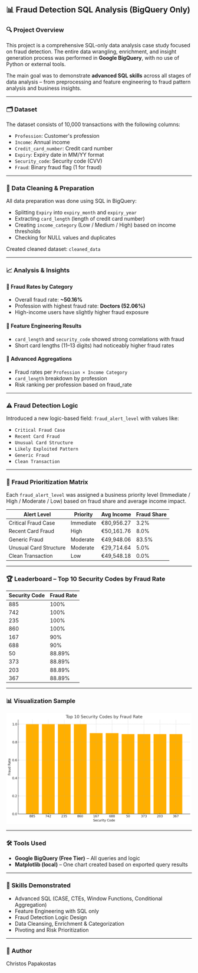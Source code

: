 ## 📊 Fraud Detection SQL Analysis (BigQuery Only)

### 🔍 Project Overview
This project is a comprehensive SQL-only data analysis case study focused on fraud detection. The entire data wrangling, enrichment, and insight generation process was performed in **Google BigQuery**, with no use of Python or external tools.

The main goal was to demonstrate **advanced SQL skills** across all stages of data analysis – from preprocessing and feature engineering to fraud pattern analysis and business insights.

---

### 🗂 Dataset
The dataset consists of 10,000 transactions with the following columns:
- `Profession`: Customer's profession  
- `Income`: Annual income  
- `Credit_card_number`: Credit card number  
- `Expiry`: Expiry date in MM/YY format  
- `Security_code`: Security code (CVV)  
- `Fraud`: Binary fraud flag (1 for fraud)  

---

### 🧹 Data Cleaning & Preparation
All data preparation was done using SQL in BigQuery:
- Splitting `Expiry` into `expiry_month` and `expiry_year`
- Extracting `card_length` (length of credit card number)
- Creating `income_category` (Low / Medium / High) based on income thresholds
- Checking for NULL values and duplicates

Created cleaned dataset: `cleaned_data`

---

### 📈 Analysis & Insights

#### 🔹 Fraud Rates by Category
- Overall fraud rate: **~50.16%**
- Profession with highest fraud rate: **Doctors (52.06%)**
- High-income users have slightly higher fraud exposure

#### 🔹 Feature Engineering Results
- `card_length` and `security_code` showed strong correlations with fraud
- Short card lengths (11–13 digits) had noticeably higher fraud rates

#### 🔹 Advanced Aggregations
- Fraud rates per `Profession × Income Category`
- `card_length` breakdown by profession
- Risk ranking per profession based on fraud_rate

---

### ⚠️ Fraud Detection Logic
Introduced a new logic-based field: `fraud_alert_level` with values like:
- `Critical Fraud Case`
- `Recent Card Fraud`
- `Unusual Card Structure`
- `Likely Exploited Pattern`
- `Generic Fraud`
- `Clean Transaction`

---

### 🔺 Fraud Prioritization Matrix
Each `fraud_alert_level` was assigned a business priority level (Immediate / High / Moderate / Low) based on fraud share and average income impact.

| Alert Level               | Priority | Avg Income | Fraud Share |
|--------------------------|----------|------------|-------------|
| Critical Fraud Case      | Immediate| €80,956.27 | 3.2%        |
| Recent Card Fraud        | High     | €50,161.76 | 8.0%        |
| Generic Fraud            | Moderate | €49,948.06 | 83.5%       |
| Unusual Card Structure   | Moderate | €29,714.64 | 5.0%        |
| Clean Transaction        | Low      | €49,548.18 | 0.0%        |

---

### 🏆 Leaderboard – Top 10 Security Codes by Fraud Rate

| Security Code | Fraud Rate |
|---------------|------------|
| 885           | 100%       |
| 742           | 100%       |
| 235           | 100%       |
| 860           | 100%       |
| 167           | 90%        |
| 688           | 90%        |
| 50            | 88.89%     |
| 373           | 88.89%     |
| 203           | 88.89%     |
| 367           | 88.89%     |

---

### 📊 Visualization Sample

![Top 10 Security Codes Fraud Rate](images/security_code_leaderboard.png)

---

### 🛠️ Tools Used
- **Google BigQuery (Free Tier)** – All queries and logic
- **Matplotlib (local)** – One chart created based on exported query results

---

### 🧠 Skills Demonstrated
- Advanced SQL (CASE, CTEs, Window Functions, Conditional Aggregation)
- Feature Engineering with SQL only
- Fraud Detection Logic Design
- Data Cleansing, Enrichment & Categorization
- Pivoting and Risk Prioritization

---

### 👤 Author
Christos Papakostas